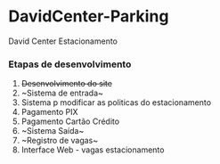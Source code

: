 # DavidCenter-Parking
 David Center Estacionamento

### Etapas de desenvolvimento
1. ~~Desenvolvimento do site~~
2. ~Sistema de entrada~
3. Sistema p modificar as politicas do estacionamento
4. Pagamento PIX
5. Pagamento Cartão Crédito
6. ~Sistema Saída~
7. ~Registro de vagas~
8. Interface Web - vagas estacionamento

